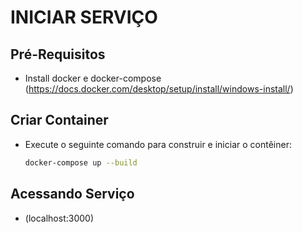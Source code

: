 # INICIAR SERVIÇO

## Pré-Requisitos
- Install docker e docker-compose (https://docs.docker.com/desktop/setup/install/windows-install/)

## Criar Container
- Execute o seguinte comando para construir e iniciar o contêiner:
     ```bash
     docker-compose up --build
     ```
## Acessando Serviço
- (localhost:3000)